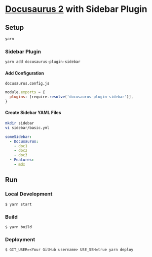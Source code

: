 # [Docusaurus 2](https://v2.docusaurus.io/) with Sidebar Plugin

## Setup

```bash
yarn
```

### Sidebar Plugin

```bash
yarn add docusaurus-plugin-sidebar
```

#### Add Configuration

`docusaurus.config.js`

```js
module.exports = {
  plugins: [require.resolve('docusaurus-plugin-sidebar')],
}
```

#### Create Sidebar YAML Files

```bash
mkdir sidebar
vi sidebar/basic.yml
```

```yml
someSidebar: 
  - Docusaurus:
    - doc1
    - doc2
    - doc3
  - Features:
    - mdx
```

## Run

### Local Development

```
$ yarn start
```

### Build

```
$ yarn build
```

### Deployment

```
$ GIT_USER=<Your GitHub username> USE_SSH=true yarn deploy
```
